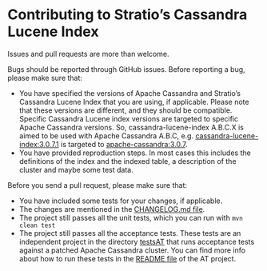 Contributing to Stratio’s Cassandra Lucene Index
================================================

Issues and pull requests are more than welcome.

Bugs should be reported through GitHub issues. Before reporting a bug, please make sure that:

- You have specified the versions of Apache Cassandra and Stratio’s Cassandra Lucene Index that you 
  are using, if applicable. Please note that these versions are different, and they should be 
  compatible. Specific Cassandra Lucene index versions are targeted to specific Apache Cassandra 
  versions. So, cassandra-lucene-index A.B.C.X is aimed to be used with Apache Cassandra A.B.C, e.g.
  [cassandra-lucene-index:3.0.7.1](http://www.github.com/Stratio/cassandra-lucene-index/tree/3.0.7.1) 
  is targeted to
  [apache-cassandra:3.0.7](http://www.github.com/apache/cassandra/tree/cassandra-3.0.7).
- You have provided reproduction steps. In most cases this includes the definitions of the index and
  the indexed table, a description of the cluster and maybe some test data.
  
Before you send a pull request, please make sure that:

- You have included some tests for your changes, if applicable.
- The changes are mentioned in the [CHANGELOG.md file](CHANGELOG.md).
- The project still passes all the unit tests, which you can run with `mvn clean test`
- The project still passes all the acceptance tests. These tests are an independent project in the 
  directory [testsAT](testsAT/) that runs acceptance tests against a patched Apache  Cassandra 
  cluster. You can find more info about how to run these tests in the [README file](testsAT/README.rst) 
  of the AT project. 